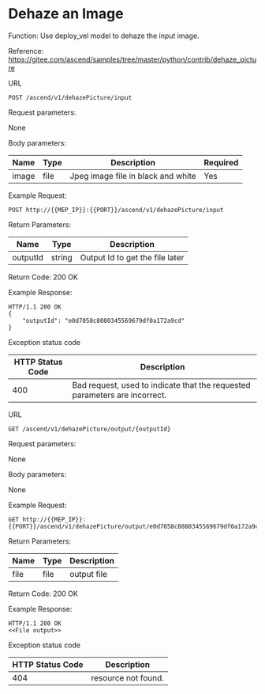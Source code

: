  Dehaze an Image
==============
Function: Use deploy_vel model to dehaze the input image.

Reference: https://gitee.com/ascend/samples/tree/master/python/contrib/dehaze_picture

URL
```
POST /ascend/v1/dehazePicture/input
```

Request parameters:

None

Body parameters:

| Name          | Type                        | Description              | Required      |
| ------------- | --------------------------- | ------------------------ | ------------- |
| image    | file                      | Jpeg image file  in black and white    | Yes |

Example Request:

```
POST http://{{MEP_IP}}:{{PORT}}/ascend/v1/dehazePicture/input
```

Return Parameters:

| Name          | Type                        | Description              |
| ------------- | --------------------------- | ------------------------ |
| outputId     | string                     | Output Id to get the file later                  |

Return Code: 200 OK

Example Response:
```
HTTP/1.1 200 OK
{
    "outputId": "e0d7058c8080345569679df0a172a9cd"
}
```

Exception status code

| HTTP Status Code | Description |
| --- | --- |
| 400  | Bad request, used to indicate that the requested parameters are incorrect. |

URL

```
GET /ascend/v1/dehazePicture/output/{outputId}
```

Request parameters:

None

Body parameters:

None

Example Request:

```
GET http://{{MEP_IP}}:{{PORT}}/ascend/v1/dehazePicture/output/e0d7058c8080345569679df0a172a9cd
```

Return Parameters:

| Name          | Type                        | Description              |
| ------------- | --------------------------- | ------------------------ |
| file     | file                     | output file                |

Return Code: 200 OK

Example Response:
```
HTTP/1.1 200 OK
<<File output>>
```
Exception status code

| HTTP Status Code | Description |
| --- | --- |
| 404  | resource not found. |